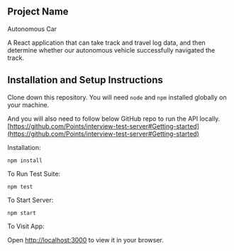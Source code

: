 ## Project Name

Autonomous Car

A React application that can take track and travel log data, and then determine whether our autonomous vehicle successfully navigated the track.

## Installation and Setup Instructions

Clone down this repository. You will need `node` and `npm` installed globally on your machine.  

And you will also need to follow below GitHub repo to run the API locally.
[https://github.com/Points/interview-test-server#Getting-started](https://github.com/Points/interview-test-server#Getting-started)

Installation:

`npm install`  

To Run Test Suite:  

`npm test`  

To Start Server:

`npm start`  

To Visit App:

Open [http://localhost:3000](http://localhost:3000) to view it in your browser.